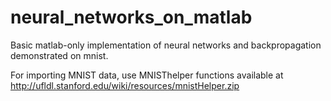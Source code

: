 # neural_networks_on_matlab
Basic matlab-only implementation of neural networks and backpropagation demonstrated on mnist.

For importing MNIST data, use MNISThelper functions available at http://ufldl.stanford.edu/wiki/resources/mnistHelper.zip

